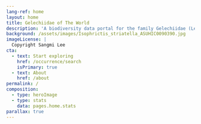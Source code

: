 ```yaml
---
lang-ref: home
layout: home
title: Gelechiidae of The World
description: 'A biodiversity data portal for the family Gelechiidae (Lepidoptera) in the world'
background: /assets/images/Isophrictis_striatella_ASUHIC0090390.jpg
imageLicense: |
  Copyright Sangmi Lee
cta:
  - text: Start exploring
    href: /occurrence/search
    isPrimary: true
  - text: About
    href: /about
permalink: /
composition:
  - type: heroImage
  - type: stats
    data: pages.home.stats
parallax: true
---
```

